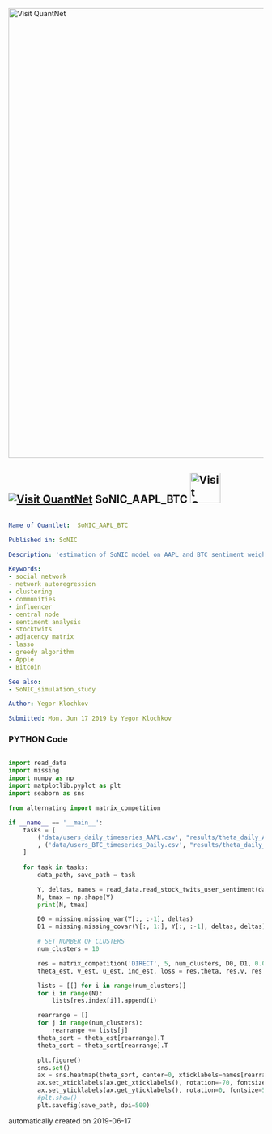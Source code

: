 [<img src="https://github.com/QuantLet/Styleguide-and-FAQ/blob/master/pictures/banner.png" width="888" alt="Visit QuantNet">](http://quantlet.de/)

## [<img src="https://github.com/QuantLet/Styleguide-and-FAQ/blob/master/pictures/qloqo.png" alt="Visit QuantNet">](http://quantlet.de/) **SoNIC_AAPL_BTC** [<img src="https://github.com/QuantLet/Styleguide-and-FAQ/blob/master/pictures/QN2.png" width="60" alt="Visit QuantNet 2.0">](http://quantlet.de/)

```yaml

Name of Quantlet:  SoNIC_AAPL_BTC   

Published in: SoNIC

Description: 'estimation of SoNIC model on AAPL and BTC sentiment weights'

Keywords:
- social network
- network autoregression
- clustering
- communities
- influencer
- central node
- sentiment analysis
- stocktwits
- adjacency matrix
- lasso
- greedy algorithm
- Apple
- Bitcoin

See also: 
- SoNIC_simulation_study

Author: Yegor Klochkov

Submitted: Mon, Jun 17 2019 by Yegor Klochkov
```

### PYTHON Code
```python

import read_data
import missing
import numpy as np
import matplotlib.pyplot as plt
import seaborn as sns

from alternating import matrix_competition

if __name__ == '__main__':
    tasks = [
        ('data/users_daily_timeseries_AAPL.csv', "results/theta_daily_AAPL.png")
        , ('data/users_BTC_timeseries_Daily.csv', "results/theta_daily_BTC.png")
    ]

    for task in tasks:
        data_path, save_path = task

        Y, deltas, names = read_data.read_stock_twits_user_sentiment(data_path, min_days=50, min_delta=0.5)
        N, tmax = np.shape(Y)
        print(N, tmax)

        D0 = missing.missing_var(Y[:, :-1], deltas)
        D1 = missing.missing_covar(Y[:, 1:], Y[:, :-1], deltas, deltas)

        # SET NUMBER OF CLUSTERS
        num_clusters = 10

        res = matrix_competition('DIRECT', 5, num_clusters, D0, D1, 0.05)
        theta_est, v_est, u_est, ind_est, loss = res.theta, res.v, res.u, res.index, res.loss

        lists = [[] for i in range(num_clusters)]
        for i in range(N):
            lists[res.index[i]].append(i)

        rearrange = []
        for j in range(num_clusters):
            rearrange += lists[j]
        theta_sort = theta_est[rearrange].T
        theta_sort = theta_sort[rearrange].T

        plt.figure()
        sns.set()
        ax = sns.heatmap(theta_sort, center=0, xticklabels=names[rearrange], yticklabels=names[rearrange], cmap="PiYG")
        ax.set_xticklabels(ax.get_xticklabels(), rotation=-70, fontsize=5)
        ax.set_yticklabels(ax.get_yticklabels(), rotation=0, fontsize=5)
        #plt.show()
        plt.savefig(save_path, dpi=500)


```

automatically created on 2019-06-17